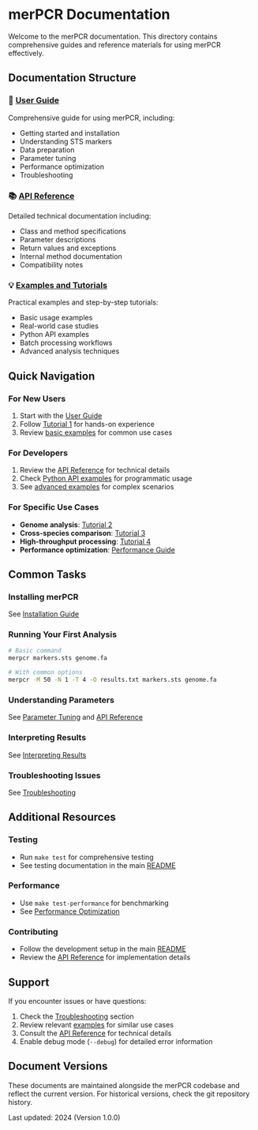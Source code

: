 # merPCR Documentation

Welcome to the merPCR documentation. This directory contains comprehensive guides and reference materials for using merPCR effectively.

## Documentation Structure

### 📖 [User Guide](USER_GUIDE.md)
Comprehensive guide for using merPCR, including:
- Getting started and installation
- Understanding STS markers
- Data preparation
- Parameter tuning
- Performance optimization
- Troubleshooting

### 📚 [API Reference](API.md) 
Detailed technical documentation including:
- Class and method specifications
- Parameter descriptions
- Return values and exceptions
- Internal method documentation
- Compatibility notes

### 💡 [Examples and Tutorials](EXAMPLES.md)
Practical examples and step-by-step tutorials:
- Basic usage examples
- Real-world case studies
- Python API examples
- Batch processing workflows
- Advanced analysis techniques

## Quick Navigation

### For New Users
1. Start with the [User Guide](USER_GUIDE.md#getting-started)
2. Follow [Tutorial 1](EXAMPLES.md#tutorial-1-first-time-setup) for hands-on experience
3. Review [basic examples](EXAMPLES.md#basic-examples) for common use cases

### For Developers
1. Review the [API Reference](API.md) for technical details
2. Check [Python API examples](EXAMPLES.md#python-api-examples) for programmatic usage
3. See [advanced examples](EXAMPLES.md#advanced-examples) for complex scenarios

### For Specific Use Cases
- **Genome analysis**: [Tutorial 2](EXAMPLES.md#tutorial-2-human-genome-analysis)
- **Cross-species comparison**: [Tutorial 3](EXAMPLES.md#tutorial-3-cross-species-comparison)
- **High-throughput processing**: [Tutorial 4](EXAMPLES.md#tutorial-4-high-throughput-analysis)
- **Performance optimization**: [Performance Guide](USER_GUIDE.md#performance-optimization)

## Common Tasks

### Installing merPCR
See [Installation Guide](USER_GUIDE.md#getting-started)

### Running Your First Analysis
```bash
# Basic command
merpcr markers.sts genome.fa

# With common options
merpcr -M 50 -N 1 -T 4 -O results.txt markers.sts genome.fa
```

### Understanding Parameters
See [Parameter Tuning](USER_GUIDE.md#parameter-tuning) and [API Reference](API.md#constructor)

### Interpreting Results
See [Interpreting Results](USER_GUIDE.md#interpreting-results)

### Troubleshooting Issues
See [Troubleshooting](USER_GUIDE.md#troubleshooting)

## Additional Resources

### Testing
- Run `make test` for comprehensive testing
- See testing documentation in the main [README](../README.md#testing)

### Performance
- Use `make test-performance` for benchmarking
- See [Performance Optimization](USER_GUIDE.md#performance-optimization)

### Contributing
- Follow the development setup in the main [README](../README.md)
- Review the [API Reference](API.md) for implementation details

## Support

If you encounter issues or have questions:

1. Check the [Troubleshooting](USER_GUIDE.md#troubleshooting) section
2. Review relevant [examples](EXAMPLES.md) for similar use cases  
3. Consult the [API Reference](API.md) for technical details
4. Enable debug mode (`--debug`) for detailed error information

## Document Versions

These documents are maintained alongside the merPCR codebase and reflect the current version. For historical versions, check the git repository history.

Last updated: 2024 (Version 1.0.0)